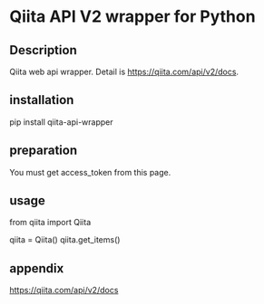 Qiita API V2 wrapper for Python
===========

Description
--------------------
Qiita web api wrapper.
Detail is https://qiita.com/api/v2/docs.

installation
--------------------
pip install qiita-api-wrapper

preparation
------------------
You must get access_token from this page.

usage
-------------------
from qiita import Qiita

qiita = Qiita(<your access_token>)
qiita.get_items()

appendix
-----------------
https://qiita.com/api/v2/docs
